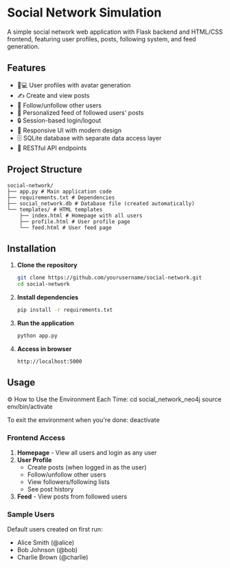 # Social Network Simulation

A simple social network web application with Flask backend and HTML/CSS frontend, featuring user profiles, posts, following system, and feed generation.

## Features

- 🧑💻 User profiles with avatar generation
- ✍️ Create and view posts
- 👥 Follow/unfollow other users
- 📰 Personalized feed of followed users' posts
- 🔒 Session-based login/logout
- 📱 Responsive UI with modern design
- 🗄️ SQLite database with separate data access layer
- 📡 RESTful API endpoints

## Project Structure
```
social-network/
├── app.py # Main application code
├── requirements.txt # Dependencies
├── social_network.db # Database file (created automatically)
└── templates/ # HTML templates
    ├── index.html # Homepage with all users
    ├── profile.html # User profile page
    └── feed.html # User feed page
```

## Installation

1. **Clone the repository**
   ```bash
   git clone https://github.com/yourusername/social-network.git
   cd social-network
   ```

2. **Install dependencies**
    ```bash
    pip install -r requirements.txt
    ```

3. **Run the application**
    ```bash
    python app.py
    ```
4. **Access in browser**
    ```
    http://localhost:5000
    ```

## Usage
⚙️ How to Use the Environment Each Time:
cd social_network_neo4j
source env/bin/activate

To exit the environment when you're done:
deactivate

### Frontend Access
1. **Homepage** - View all users and login as any user
2. **User Profile**
   * Create posts (when logged in as the user)
   * Follow/unfollow other users
   * View followers/following lists
   * See post history
3. **Feed** - View posts from followed users

### Sample Users
Default users created on first run:

* Alice Smith (@alice)
* Bob Johnson (@bob)
* Charlie Brown (@charlie)
